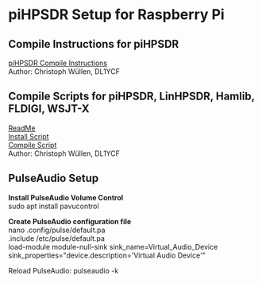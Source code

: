 # piHPSDR Setup for Raspberry Pi

## Compile Instructions for piHPSDR
[piHPSDR Compile Instructions](https://16866925358202169909.googlegroups.com/attach/1e89c10f8df55/Linux-CompileFromSources.pdf?part=0.1&view=1&view=1&vt=ANaJVrHZ1LZ2fEuy3iSNndb5Q19r6DNVudqEvoqXk-__CruZ34FcbCEbTum7GwsoKW3Ztqo1dllqumkUCpb7PTCzxfnZcqGnn0ZwXp2dJT5GWt1ny0ZjqLM)  
Author: Christoph Wüllen, DL1YCF

## Compile Scripts for piHPSDR, LinHPSDR, Hamlib, FLDIGI, WSJT-X
[ReadMe](https://groups.google.com/group/hermes-lite/attach/362cb079d5102/ReadMe.txt?part=0.1)  
[Install Script](https://groups.google.com/group/hermes-lite/attach/362cb079d5102/install.sh?part=0.2)  
[Compile Script](https://groups.google.com/group/hermes-lite/attach/362cb079d5102/compile.sh?part=0.3)  
Author: Christoph Wüllen, DL1YCF

## PulseAudio Setup
**Install PulseAudio Volume Control**  
sudo apt install pavucontrol  

**Create PulseAudio configuration file**  
nano .config/pulse/default.pa  
.include /etc/pulse/default.pa  
load-module module-null-sink sink_name=Virtual_Audio_Device sink_properties="device.description='Virtual Audio Device'"

Reload PulseAudio: pulseaudio -k
